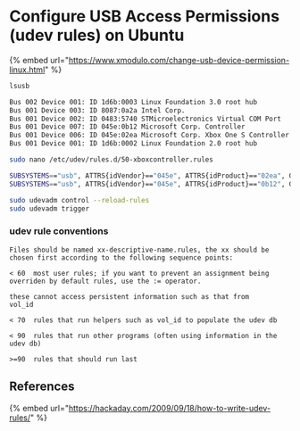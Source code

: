 # Configure USB Access Permissions (udev rules) on Ubuntu

{% embed url="https://www.xmodulo.com/change-usb-device-permission-linux.html" %}

```bash
lsusb
```

```bash
Bus 002 Device 001: ID 1d6b:0003 Linux Foundation 3.0 root hub
Bus 001 Device 003: ID 8087:0a2a Intel Corp. 
Bus 001 Device 002: ID 0483:5740 STMicroelectronics Virtual COM Port
Bus 001 Device 007: ID 045e:0b12 Microsoft Corp. Controller
Bus 001 Device 006: ID 045e:02ea Microsoft Corp. Xbox One S Controller
Bus 001 Device 001: ID 1d6b:0002 Linux Foundation 2.0 root hub
```

```bash
sudo nano /etc/udev/rules.d/50-xboxcontroller.rules
```

```bash
SUBSYSTEMS=="usb", ATTRS{idVendor}=="045e", ATTRS{idProduct}=="02ea", GROUP="users", MODE="0666"
SUBSYSTEMS=="usb", ATTRS{idVendor}=="045e", ATTRS{idProduct}=="0b12", GROUP="users", MODE="0666"
```

```bash
sudo udevadm control --reload-rules
sudo udevadm trigger
```



### udev rule conventions

```
Files should be named xx-descriptive-name.rules, the xx should be
chosen first according to the following sequence points:

< 60  most user rules; if you want to prevent an assignment being
overriden by default rules, use the := operator.

these cannot access persistent information such as that from
vol_id

< 70  rules that run helpers such as vol_id to populate the udev db

< 90  rules that run other programs (often using information in the
udev db)

>=90  rules that should run last
```



## References

{% embed url="https://hackaday.com/2009/09/18/how-to-write-udev-rules/" %}

